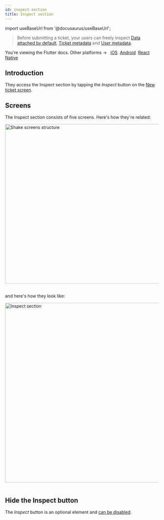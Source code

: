 ```yaml
---
id: inspect-section
title: Inspect section
---
```

import useBaseUrl from '@docusaurus/useBaseUrl';

> Before submitting a ticket, your users can freely inspect [Data attached by default](flutter/configuration-and-data/data-attached-by-default.md),
[Ticket metadata](flutter/configuration-and-data/ticket-metadata.md) and [User metadata](flutter/users/update-user-metadata.md). 

<p class="p2 mt-40">You're viewing the Flutter docs. Other platforms → &nbsp;
<a href="/docs/android/shake-ui/inspect-section/">iOS</a>&nbsp;
<a href="/docs/android/shake-ui/inspect-section/">Android</a>&nbsp;
<a href="/docs/android/shake-ui/inspect-section/">React Native</a>&nbsp; 
</p>

## Introduction

They access the Inspect section by tapping the *Inspect* button on the [New ticket screen](flutter/shake-ui/new-ticket-screen.md).


## Screens

The Inspect section consists of five screens. Here's how they're related:

<table class="media-container mt-40 mb-40">
<img
  alt="Shake screens structure"
  width="520"
  src={useBaseUrl('screens/inspect-section-ios-android-structure.svg')}
/>
</table>

and here's how they look like:

<table class="media-container mt-40">
<img
  className="screen-image"
  alt="Inspect section"
  width="586"
  src={useBaseUrl('screens/inspect-section-ui@2x.png')}
/>
</table>


## Hide the Inspect button

The *Inspect* button is an optional element and [can be disabled](/flutter/configuration-and-data/custom-forms#inspect-button).
